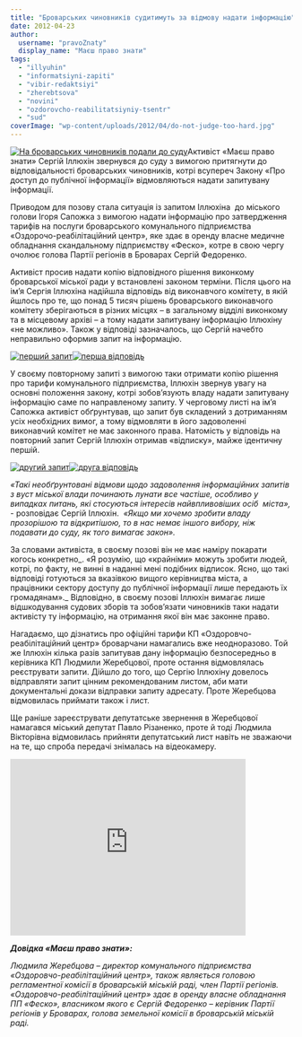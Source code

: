 ```yaml
---
title: "Броварських чиновників судитимуть за відмову надати інформацію"
date: 2012-04-23
author: 
  username: "pravoZnaty"
  display_name: "Маєш право знати"
tags: 
  - "illyuhin"
  - "informatsiyni-zapiti"
  - "vibir-redaktsiyi"
  - "zherebtsova"
  - "novini"
  - "ozdorovcho-reabilitatsiyniy-tsentr"
  - "sud"
coverImage: "wp-content/uploads/2012/04/do-not-judge-too-hard.jpg"
---
```


[![](https://mpz.brovary.org/wp-content/uploads/2012/04/do-not-judge-too-hard.jpg "На броварських чиновників подали до суду")](https://mpz.brovary.org/wp-content/uploads/2012/04/do-not-judge-too-hard.jpg)Активіст «Маєш право знати» Сергій Іллюхін звернувся до суду з вимогою притягнути до відповідальності броварських чиновників, котрі всупереч Закону «Про доступ до публічної інформації» відмовляються надати запитувану інформації.

Приводом для позову стала ситуація із запитом Іллюхіна  до міського голови Ігоря Сапожка з вимогою надати інформацію про затвердження тарифів на послуги броварського комунального підприємства «Оздорочо-реабілітаційний центр», яке здає в оренду власне медичне обладнання скандальному підприємству «Феско», котре в свою чергу очолює голова Партії регіонів в Броварах Сергій Федоренко.

Активіст просив надати копію відповідного рішення виконкому броварської міської ради у встановлені законом терміни. Після цього на ім’я Сергія Іллюхіна надійшла відповідь від виконавчого комітету, в якій йшлось про те, що понад 5 тисяч рішень броварського виконавчого комітету зберігаються в різних місцях – в загальному відділі виконкому та в місцевому архіві – а тому надати запитувану інформацію Іллюхіну «не можливо». Також у відповіді зазначалось, що Сергій начебто неправильно оформив запит на інформацію.

[![](https://mpz.brovary.org/wp-content/uploads/2012/04/Zapyt1.jpg "перший запит")](https://mpz.brovary.org/wp-content/uploads/2012/04/Zapyt1.jpg)[![](https://mpz.brovary.org/wp-content/uploads/2012/04/Vidpovid1.jpg "перша відповідь")](https://mpz.brovary.org/wp-content/uploads/2012/04/Vidpovid1.jpg)

У своєму повторному запиті з вимогою таки отримати копію рішення про тарифи комунального підприємства, Іллюхін звернув увагу на основні положення закону, котрі зобов’язують владу надати запитувану інформацію саме по направленому запиту. У черговому листі на ім’я Сапожка активіст обґрунтував, що запит був складений з дотриманням усіх необхідних вимог, а тому відмовляти в його задоволенні виконавчий комітет не має законного права. Натомість у відповідь на повторний запит Сергій Іллюхін отримав «відписку», майже ідентичну першій.

[![](https://mpz.brovary.org/wp-content/uploads/2012/04/Zapyt2.jpg "другий запит")](https://mpz.brovary.org/wp-content/uploads/2012/04/Zapyt2.jpg)[![](https://mpz.brovary.org/wp-content/uploads/2012/04/Vidpovid2.jpg "друга відповідь")](https://mpz.brovary.org/wp-content/uploads/2012/04/Vidpovid2.jpg)

_«Такі необґрунтовані відмови щодо задоволення інформаційних запитів з вуст міської влади починають лунати все частіше, особливо у випадках питань, які стосуються інтересів найвпливовіших осіб  міста»,_ \- розповідає Сергій Іллюхін.  _«Якщо ми хочемо зробити владу прозорішою та відкритішою, то в нас немає іншого вибору, ніж подавати до суду, як того вимагає закон»._

За словами активіста, в своєму позові він не має наміру покарати когось конкретно_. «Я розумію, що «крайніми» можуть зробити людей, котрі, по факту, не винні в наданні мені подібних відписок. Ясно, що такі відповіді готуються за вказівкою вищого керівництва міста, а працівники сектору доступу до публічної інформації лише передають їх громадянам»._ Відповідно, в своєму позові Іллюхін вимагає лише відшкодування судових зборів та зобов’язати чиновників таки надати активісту ту інформацію, на отримання якої він має законне право.

Нагадаємо, що дізнатись про офіційні тарифи КП «Оздоровчо-реабілітаційний центр» броварчани намагались вже неодноразово. Той же Іллюхін кілька разів запитував дану інформацію безпосередньо в керівника КП Людмили Жеребцової, проте остання відмовлялась реєструвати запити. Дійшло до того, що Сергію Іллюхіну довелось відправляти запит цінним рекомендованим листом, аби мати документальні докази відправки запиту адресату. Проте Жеребцова відмовилась приймати також і лист.

Ще раніше зареєструвати депутатське звернення в Жеребцової намагався міський депутат Павло Різаненко, проте й тоді Людмила Вікторівна відмовилась прийняти депутатський лист навіть не зважаючи на те, що спроба передачі знімалась на відеокамеру.

<iframe src="https://www.youtube.com/embed/7lmJUHYcBJc" frameborder="0" width="420" height="315"></iframe>

**_Довідка «Маєш право знати»:_**

_Людмила Жеребцова – директор комунального підприємства «Оздоровчо-реабілітаційний центр», також являється головою регламентної комісії в броварській міській раді, член Партії регіонів. «Оздоровчо-реабілітаційний центр» здає в оренду власне обладнання ПП «Феско», власником якого є Сергій Федоренко – керівник Партії регіонів у Броварах, голова земельної комісії в броварській міській раді._
